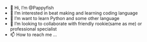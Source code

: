 - 👋 Hi, I’m @Pappyfish
- 👀 I’m interested in beat making and learning coding language
- 🌱 I’m want to learn Python and some other language 
- 💞️ I’m looking to collaborate with friendly rookie(same as me) or professional specialist
- 📫 How to reach me ...

<!---
Pappyfish/Pappyfish is a ✨ special ✨ repository because its `README.md` (this file) appears on your GitHub profile.
You can click the Preview link to take a look at your changes.
--->
